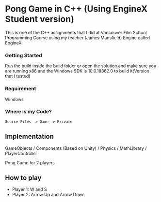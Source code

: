 # Pong Game in C++ (Using EngineX Student version)

This is one of the C++ assignments that I did at Vancouver Film School Programming Course using my teacher (James Mansfield) Engine called EngineX

### Getting Started

Run the build inside the build folder or open the solution and make sure you are running x86 and the Windows SDK is 10.0.18362.0 to build it(Version that I tested)

### Requirement

Windows

### Where is my Code?

```
Source Files -> Game -> Private
```

## Implementation 

GameObjects / Components (Based on Unity) / Physics / MathLibrary / PlayerController

Pong Game for 2 players

## How to play

* Player 1: W and S
* Player 2: Arrow Up and Arrow Down
